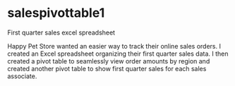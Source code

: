 # salespivottable1
First quarter sales excel spreadsheet

Happy Pet Store wanted an easier way to track their online sales orders. I created an Excel spreadsheet organizing their first quarter sales data. I then created a pivot table to seamlessly view order amounts by region and created another pivot table to show first quarter sales for each sales associate.
